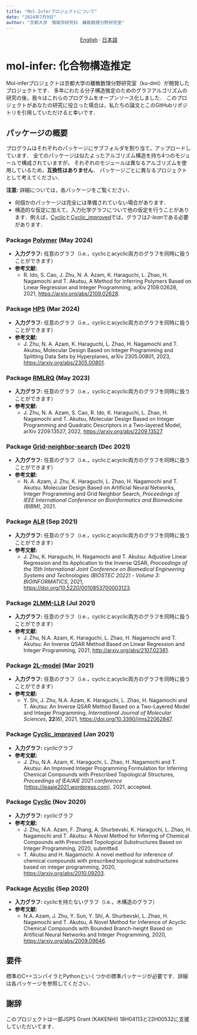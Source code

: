 ```yaml
---
title: "Mol-Inferプロジェクトについて"
date: "2024年7月9日"
author: "京都大学　情報学研究科　離散数理分野研究室"
---
```


<p align="center">
  <a href="/README_en.md">English</a>
  ·
  <a href="/README_jp.md">日本語</a>
</p>

# mol-infer: 化合物構造推定

Mol-inferプロジェクトは京都大学の離散数理分野研究室（ku-dml）が開発したプロジェクトです．
多年にわたる分子構造推定のためのグラフアルゴリズムの研究の後，我々はこれらのプログラムをオープンソース化しました．
このプロジェクトがあなたの研究に役立った場合は，私たちの論文とこのGitHubリポジトリを引用していただけると幸いです．

## パッケージの概要

プログラムはそれぞれのパッケージにサブフォルダを割り当て，アップロードしています．
全てのパッケージは似たよったアルゴリズム構造を持ち4つのモジュールで構成されていますが，
それぞれのモジュールは異なるアルゴリズムを使用しているため，**互換性はありません**．
パッケージごとに異なるプロジェクトとして考えてください．

**注意:** 詳細については，各パッケージをご覧ください．
- 何個かのパッケージは完全には準備されていない場合があります．
- 構造的な仮定に加えて，入力化学グラフについて他の仮定を行うことがあります．例えば，[Cyclic](Cyclic/)と[Cyclic_improved](Cyclic_improved/)では，グラフは*2-lean*である必要があります．

### Package [Polymer](Polymer/) (May 2024)
- **入力グラフ:** 任意のグラフ（i.e.，cyclicとacyclic両方のグラフを同時に扱うことができます）
- **参考文献:**
  - R. Ido, S. Cao, J. Zhu, N. A. Azam, K. Haraguchi, L. Zhao, H. Nagamochi and T. Akutsu, A Method for Inferring Polymers Based on Linear Regression and Integer Programming, arXiv 2109.02628, 2021, https://arxiv.org/abs/2109.02628.

### Package [HPS](HPS/) (Mar 2024)
- **入力グラフ:** 任意のグラフ（i.e.，cyclicとacyclic両方のグラフを同時に扱うことができます）
- **参考文献:**
  - J. Zhu, N. A. Azam, K. Haraguchi, L. Zhao, H. Nagamochi and T. Akutsu, Molecular Design Based on Integer Programming and Splitting Data Sets by Hyperplanes, arXiv 2305.00801, 2023, https://arxiv.org/abs/2305.00801.

### Package [RMLRQ](RMLRQ/) (May 2023)
- **入力グラフ:** 任意のグラフ（i.e.，cyclicとacyclic両方のグラフを同時に扱うことができます）
- **参考文献:**
  - J. Zhu, N. A. Azam, S. Cao, R. Ido, K. Haraguchi, L. Zhao, H. Nagamochi and T. Akutsu, Molecular Design Based on Integer Programming and Quadratic Descriptors in a Two-layered Model, arXiv 2209.13527, 2022, https://arxiv.org/abs/2209.13527.

### Package [Grid-neighbor-search](Grid-neighbor-search/) (Dec 2021)
- **入力グラフ:** 任意のグラフ（i.e.，cyclicとacyclic両方のグラフを同時に扱うことができます）
- **参考文献:**
  - N. A. Azam, J. Zhu, K. Haraguchi, L. Zhao, H. Nagamochi and T. Akutsu. Molecular Design Based on Artificial Neural Networks, Integer Programming and Grid Neighbor Search, *Proceedings of IEEE International Conference on Bioinformatics and Biomedicine (BIBM)*, 2021.

### Package [ALR](ALR/) (Sep 2021)
- **入力グラフ:** 任意のグラフ（i.e.，cyclicとacyclic両方のグラフを同時に扱うことができます）
- **参考文献:**
  - J. Zhu, K. Haraguchi, H. Nagamochi and T. Akutsu: Adjustive Linear Regression and Its Application to the Inverse QSAR, *Proceedings of the 15th International Joint Conference on Biomedical Engineering Systems and Technologies (BIOSTEC 2022) - Volume 3: BIOINFORMATICS*, 2021, https://doi.org/10.5220/0010853700003123.

### Package [2LMM-LLR](2LMM-LLR/) (Jul 2021)
- **入力グラフ:** 任意のグラフ（i.e.，cyclicとacyclic両方のグラフを同時に扱うことができます）
- **参考文献:** 
  - J. Zhu, N.A. Azam, K. Haraguchi, L. Zhao, H. Nagamochi and T. Akutsu: An Inverse QSAR Method Based on Linear Regression and Integer Programming, 2021, http://arxiv.org/abs/2107.02381.

### Package [2L-model](2L-model/) (Mar 2021)
- **入力グラフ:** 任意のグラフ（i.e.，cyclicとacyclic両方のグラフを同時に扱うことができます）
- **参考文献:**
  - Y. Shi, J. Zhu, N.A. Azam, K. Haraguchi, L. Zhao, H. Nagamochi and T. Akutsu: An Inverse QSAR Method Based on a Two-Layered Model and Integer Programming, *International Journal of Molecular Sciences*, **22**(6), 2021, https://doi.org/10.3390/ijms22062847. 

### Package [Cyclic_improved](Cyclic_improved/) (Jan 2021)
- **入力グラフ:** cyclicグラフ
- **参考文献:**
  - J. Zhu, N.A. Azam, K. Haraguchi, L. Zhao, H. Nagamochi and T. Akutsu: An Improved Integer Programming Formulation for Inferring Chemical Compounds with Prescribed Topological Structures, *Proceedings of IEA/AIE 2021 conference* (https://ieaaie2021.wordpress.com), 2021, accepted.

### Package [Cyclic](Cyclic/) (Nov 2020)
- **入力グラフ:** cyclicグラフ
- **参考文献:**
  - J. Zhu, N.A. Azam, F. Zhang, A. Shurbevski, K. Haraguchi, L. Zhao, H. Nagamochi and T. Akutsu: A Novel Method for Inferring of Chemical Compounds with Prescribed Topological Substructures Based on Integer Programming, 2020, submitted. 
  - T. Akutsu and H. Nagamochi: A novel method for inference of chemical compounds with prescribed topological substructures based on integer programming, 2020, https://arxiv.org/abs/2010.09203.

### Package [Acyclic](Acyclic/) (Sep 2020)
- **入力グラフ:** cyclicを持たないグラフ（i.e.，木構造のグラフ）
- **参考文献:**
  - N.A. Azam, J. Zhu, Y. Sun, Y. Shi, A. Shurbevski, L. Zhao, H. Nagamochi and T. Akutsu, A Novel Method for Inference of Acyclic Chemical Compounds with Bounded Branch-height Based on Artificial Neural Networks and Integer Programming, 2020, https://arxiv.org/abs/2009.09646.


## 要件

標準のC++コンパイラとPythonといくつかの標準パッケージが必要です．詳細は各パッケージを参照してください．

## 謝辞

このプロジェクトは一部JSPS Grant (KAKENHI) 18H04113と22H00532に支援していただいてます．

